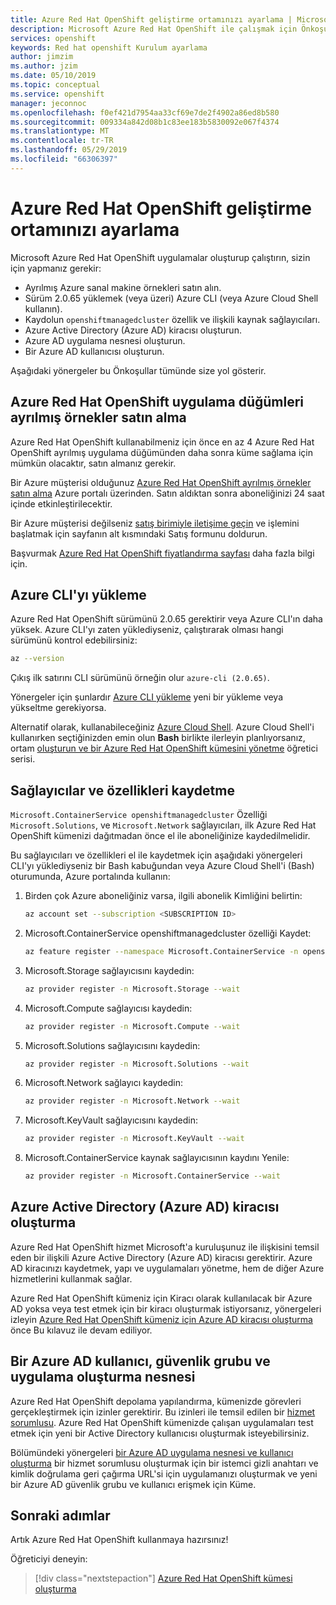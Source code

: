 ```yaml
---
title: Azure Red Hat OpenShift geliştirme ortamınızı ayarlama | Microsoft Docs
description: Microsoft Azure Red Hat OpenShift ile çalışmak için Önkoşullar aşağıda verilmiştir.
services: openshift
keywords: Red hat openshift Kurulum ayarlama
author: jimzim
ms.author: jzim
ms.date: 05/10/2019
ms.topic: conceptual
ms.service: openshift
manager: jeconnoc
ms.openlocfilehash: f0ef421d7954aa33cf69e7de2f4902a86ed8b580
ms.sourcegitcommit: 009334a842d08b1c83ee183b5830092e067f4374
ms.translationtype: MT
ms.contentlocale: tr-TR
ms.lasthandoff: 05/29/2019
ms.locfileid: "66306397"
---
```

# <a name="set-up-your-azure-red-hat-openshift-dev-environment"></a>Azure Red Hat OpenShift geliştirme ortamınızı ayarlama

Microsoft Azure Red Hat OpenShift uygulamalar oluşturup çalıştırın, sizin için yapmanız gerekir:

* Ayrılmış Azure sanal makine örnekleri satın alın.
* Sürüm 2.0.65 yüklemek (veya üzeri) Azure CLI (veya Azure Cloud Shell kullanın).
* Kaydolun `openshiftmanagedcluster` özellik ve ilişkili kaynak sağlayıcıları.
* Azure Active Directory (Azure AD) kiracısı oluşturun.
* Azure AD uygulama nesnesi oluşturun.
* Bir Azure AD kullanıcısı oluşturun.

Aşağıdaki yönergeler bu Önkoşullar tümünde size yol gösterir.

## <a name="purchase-azure-red-hat-openshift-application-nodes-reserved-instances"></a>Azure Red Hat OpenShift uygulama düğümleri ayrılmış örnekler satın alma

Azure Red Hat OpenShift kullanabilmeniz için önce en az 4 Azure Red Hat OpenShift ayrılmış uygulama düğümünden daha sonra küme sağlama için mümkün olacaktır, satın almanız gerekir.

Bir Azure müşterisi olduğunuz [Azure Red Hat OpenShift ayrılmış örnekler satın alma](https://aka.ms/openshift/buy) Azure portalı üzerinden. Satın aldıktan sonra aboneliğinizi 24 saat içinde etkinleştirilecektir.

Bir Azure müşterisi değilseniz [satış birimiyle iletişime geçin](https://aka.ms/openshift/contact-sales) ve işlemini başlatmak için sayfanın alt kısmındaki Satış formunu doldurun.

Başvurmak [Azure Red Hat OpenShift fiyatlandırma sayfası](https://aka.ms/openshift/pricing) daha fazla bilgi için.

## <a name="install-the-azure-cli"></a>Azure CLI'yı yükleme

Azure Red Hat OpenShift sürümünü 2.0.65 gerektirir veya Azure CLI'ın daha yüksek. Azure CLI'yı zaten yüklediyseniz, çalıştırarak olması hangi sürümünü kontrol edebilirsiniz:

```bash
az --version
```

Çıkış ilk satırını CLI sürümünü örneğin olur `azure-cli (2.0.65)`.

Yönergeler için şunlardır [Azure CLI yükleme](https://docs.microsoft.com/cli/azure/install-azure-cli?view=azure-cli-latest) yeni bir yükleme veya yükseltme gerekiyorsa.

Alternatif olarak, kullanabileceğiniz [Azure Cloud Shell](https://docs.microsoft.com/azure/cloud-shell/overview). Azure Cloud Shell'i kullanırken seçtiğinizden emin olun **Bash** birlikte ilerleyin planlıyorsanız, ortam [oluşturun ve bir Azure Red Hat OpenShift kümesini yönetme](tutorial-create-cluster.md) öğretici serisi.

## <a name="register-providers-and-features"></a>Sağlayıcılar ve özellikleri kaydetme

`Microsoft.ContainerService openshiftmanagedcluster` Özelliği `Microsoft.Solutions`, ve `Microsoft.Network` sağlayıcıları, ilk Azure Red Hat OpenShift kümenizi dağıtmadan önce el ile aboneliğinize kaydedilmelidir.

Bu sağlayıcıları ve özellikleri el ile kaydetmek için aşağıdaki yönergeleri CLI'yı yüklediyseniz bir Bash kabuğundan veya Azure Cloud Shell'i (Bash) oturumunda, Azure portalında kullanın:

1. Birden çok Azure aboneliğiniz varsa, ilgili abonelik Kimliğini belirtin:

    ```bash
    az account set --subscription <SUBSCRIPTION ID>
    ```

1. Microsoft.ContainerService openshiftmanagedcluster özelliği Kaydet:

    ```bash
    az feature register --namespace Microsoft.ContainerService -n openshiftmanagedcluster
    ```

1. Microsoft.Storage sağlayıcısını kaydedin:

    ```bash
    az provider register -n Microsoft.Storage --wait
    ```
    
1. Microsoft.Compute sağlayıcısı kaydedin:

    ```bash
    az provider register -n Microsoft.Compute --wait
    ```

1. Microsoft.Solutions sağlayıcısını kaydedin:

    ```bash
    az provider register -n Microsoft.Solutions --wait
    ```

1. Microsoft.Network sağlayıcı kaydedin:

    ```bash
    az provider register -n Microsoft.Network --wait
    ```

1. Microsoft.KeyVault sağlayıcısını kaydedin:

    ```bash
    az provider register -n Microsoft.KeyVault --wait
    ```

1. Microsoft.ContainerService kaynak sağlayıcısının kaydını Yenile:

    ```bash
    az provider register -n Microsoft.ContainerService --wait
    ```

## <a name="create-an-azure-active-directory-azure-ad-tenant"></a>Azure Active Directory (Azure AD) kiracısı oluşturma

Azure Red Hat OpenShift hizmet Microsoft'a kuruluşunuz ile ilişkisini temsil eden bir ilişkili Azure Active Directory (Azure AD) kiracısı gerektirir. Azure AD kiracınızı kaydetmek, yapı ve uygulamaları yönetme, hem de diğer Azure hizmetlerini kullanmak sağlar.

Azure Red Hat OpenShift kümeniz için Kiracı olarak kullanılacak bir Azure AD yoksa veya test etmek için bir kiracı oluşturmak istiyorsanız, yönergeleri izleyin [Azure Red Hat OpenShift kümeniz için Azure AD kiracısı oluşturma](howto-create-tenant.md) önce Bu kılavuz ile devam ediliyor.

## <a name="create-an-azure-ad-user-security-group-and-application-object"></a>Bir Azure AD kullanıcı, güvenlik grubu ve uygulama oluşturma nesnesi

Azure Red Hat OpenShift depolama yapılandırma, kümenizde görevleri gerçekleştirmek için izinler gerektirir. Bu izinleri ile temsil edilen bir [hizmet sorumlusu](https://docs.microsoft.com/azure/active-directory/develop/app-objects-and-service-principals#service-principal-object). Azure Red Hat OpenShift kümenizde çalışan uygulamaları test etmek için yeni bir Active Directory kullanıcısı oluşturmak isteyebilirsiniz.

Bölümündeki yönergeleri [bir Azure AD uygulama nesnesi ve kullanıcı oluşturma](howto-aad-app-configuration.md) bir hizmet sorumlusu oluşturmak için bir istemci gizli anahtarı ve kimlik doğrulama geri çağırma URL'si için uygulamanızı oluşturmak ve yeni bir Azure AD güvenlik grubu ve kullanıcı erişmek için Küme.

## <a name="next-steps"></a>Sonraki adımlar

Artık Azure Red Hat OpenShift kullanmaya hazırsınız!

Öğreticiyi deneyin:
> [!div class="nextstepaction"]
> [Azure Red Hat OpenShift kümesi oluşturma](tutorial-create-cluster.md)

[azure-cli-install]: https://docs.microsoft.com/cli/azure/install-azure-cli
